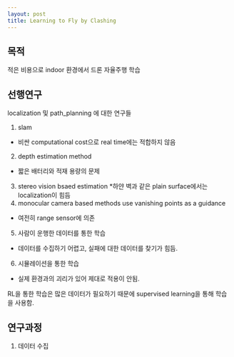 ```yaml
---
layout: post
title: Learning to Fly by Clashing
---
```


## 목적
적은 비용으로 indoor 환경에서 드론 자율주행 학습

## 선행연구
localization 및 path_planning 에 대한 연구들
1. slam
  *  비싼 computational cost으로 real time에는 적합하지 않음
2. depth estimation method
  * 짧은 배터리와 적재 용량의 문제
3. stereo vision bsaed estimation
  *하얀 벽과 같은 plain surface에서는 localization이 힘듬
4. monocular camera based methods use vanishing points as a guidance
  * 여전히 range sensor에 의존
5. 사람이 운행한 데이터를 통한 학습
  * 데이터를 수집하기 어렵고, 실패에 대한 데이터를 찾기가 힘듬.
6. 시뮬레이션을 통한 학습
 * 실제 환경과의 괴리가 있어 제대로 적용이 안됨.

RL을 통한 학습은 많은 데이터가 필요하기 때문에 supervised learning을 통해 학습을 사용함.

## 연구과정
1. 데이터 수집
 
